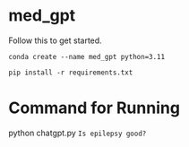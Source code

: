# med_gpt
Follow this to get started. 

``conda create --name med_gpt python=3.11``

``pip install -r requirements.txt``

# Command for Running
python chatgpt.py ``Is epilepsy good?``

